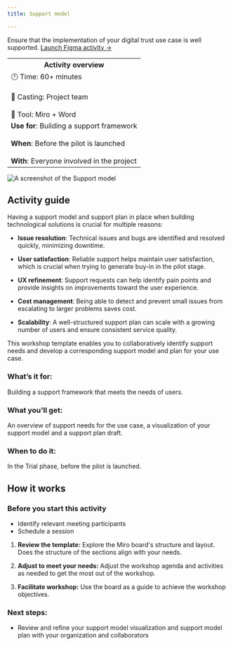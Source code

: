 ```yaml
---
title: Support model

---
```


Ensure that the implementation of your digital trust use case is well supported.
[Launch Figma activity →](https://www.figma.com/board/BF5LBsv1bLoXDySHZ9RiSw/Support-Model?t=OJxAPkZU9fW0fUQk-6)

<table>
	<tr>
    <th>Activity overview</th>
  </tr>
	<tr>
		<td>
            		🕛 Time: 60+ minutes <br></br>
			🙌 Casting: Project team <br></br>
			🔨 Tool: Miro + Word
		</td>
	</tr>
	<tr> 
		<td>
				<b>Use for</b>:  Building a support framework <br></br>
				<b>When</b>: Before the pilot is launched <br></br>
				<b>With</b>: Everyone involved in the project
		</td>
	</tr>

</table>

![A screenshot of the Support model](/img/deliverymanual/support-model.png "A screenshot of the Support model")

## Activity guide
Having a support model and support plan in place when building technological solutions is crucial for multiple reasons:

*   **Issue resolution**: Technical issues and bugs are identified and resolved quickly, minimizing downtime.
    
*   **User satisfaction**: Reliable support helps maintain user satisfaction, which is crucial when trying to generate buy-in in the pilot stage.
    
*   **UX refinement**: Support requests can help identify pain points and provide insights on improvements toward the user experience.
    
*   **Cost management**: Being able to detect and prevent small issues from escalating to larger problems saves cost.
    
*   **Scalability**: A well-structured support plan can scale with a growing number of users and ensure consistent service quality.

This workshop template enables you to collaboratively identify support needs and develop a corresponding support model and plan for your use case.

### What’s it for:
Building a support framework that meets the needs of users.

### What you’ll get:
An overview of support needs for the use case, a visualization of your support model and a support plan draft.

### When to do it:
In the Trial phase, before the pilot is launched. 

## How it works

### Before you start this activity
-   Identify relevant meeting participants
-   Schedule a session

1.  **Review the template:** 
Explore the Miro board's structure and layout. Does the structure of the sections align with your needs.

2.  **Adjust to meet your needs:** 
Adjust the workshop agenda and activities as needed to get the most out of the workshop.

3.  **Facilitate workshop:** 
Use the board as a guide to achieve the workshop objectives.
    
### Next steps:
-   Review and refine your support model visualization and support model plan with your organization and collaborators
<!-- -   Explore additional activities and templates in the [Trial phase **INTERNAL LINK**](...) -->
